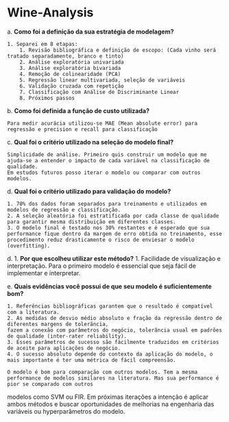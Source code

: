 # Wine-Analysis

a. **Como foi a definição da sua estratégia de modelagem?**

    1. Separei em 8 etapas:
    	1. Revisão bibliográfica e definição de escopo: (Cada vinho será tratado separadamente, branco e tinto)
    	2. Análise exploratória univariada
    	3. Análise exploratória bivariada
    	4. Remoção de colinearidade (PCA)
    	5. Regressão linear multivariada, seleção de variáveis
    	6. Validação cruzada com repetição
    	7. Classificação com Análise de Discriminante Linear
    	8. Próximos passos

b. **Como foi definida a função de custo utilizada?**

	Para medir acurácia utilizou-se MAE (Mean absolute error) para regressão e precision e recall para classificação

c. **Qual foi o critério utilizado na seleção do modelo final?**

	Simplicidade de análise. Primeiro quis construir um modelo que me ajuda-se a entender o impacto de cada variável na classificação de qualidade.
	Em estudos futuros posso iterar o modelo ou comparar com outros modelos.

d. **Qual foi o critério utilizado para validação do modelo?**

	1. 70% dos dados foram separados para treinamento e utilizados em modelos de regressão e classificação.
	2. A seleção aleatória foi estratificada por cada classe de qualidade para garantir mesma distribuição em diferentes classes.
	3. O modelo final é testado nos 30% restantes e é esperado que sua performance fique dentro da margem de erro obtida no treinamento, esse 
	procedimento reduz drasticamente o risco de enviesar o modelo (overfitting).
	
  d. 1.  **Por que escolheu utilizar este método?**
    1. Facilidade de visualização e interpretação. Para o primeiro modelo é essencial que seja fácil de implementar e interpretar.

e. **Quais evidências você possui de que seu modelo é suficientemente bom?**

	1. Referências bibliográficas garantem que o resultado é compatível com a literatura. 
	2. As medidas de desvio médio absoluto e fração da regressão dentro de diferentes margens de tolerãncia,
	fazem a conexão com parâmetros do negócio, tolerância usual em padrões de qualidade (inter-rater reliability). 
	3. Esses parâmetros de sucesso são fácilmente traduzidos em critérios de aceite para aplicações de negócio.
	4. O sucesso absoluto depende do contexto da aplicação do modelo, o mais importante é ter uma métrica de fácil compreensão.

	O modelo é bom para comparação com outros modelos. Tem a mesma performance de modelos similares na literatura. Mas sua performance é pior se comparado com outros 
modelos como SVM ou FIR. Em próximas iterações a intenção é aplicar ambos métodos e buscar oportunidades de melhorias na engenharia das variáveis ou hyperparâmetros do modelo.
